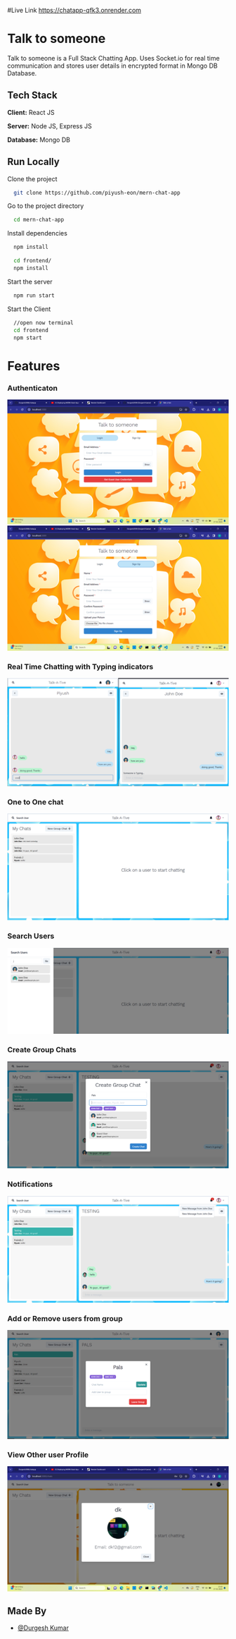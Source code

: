 #Live Link
https://chatapp-qfk3.onrender.com
# Talk to someone

Talk to someone is a Full Stack Chatting App.
Uses Socket.io for real time communication and stores user details in encrypted format in Mongo DB Database.
## Tech Stack

**Client:** React JS

**Server:** Node JS, Express JS

**Database:** Mongo DB
  

## Run Locally

Clone the project

```bash
  git clone https://github.com/piyush-eon/mern-chat-app
```

Go to the project directory

```bash
  cd mern-chat-app
```

Install dependencies

```bash
  npm install
```

```bash
  cd frontend/
  npm install
```

Start the server

```bash
  npm run start
```
Start the Client

```bash
  //open now terminal
  cd frontend
  npm start
```

  
# Features

### Authenticaton
![](https://github.com/Durgesh2008/chatapp/blob/main/screenshots/login.PNG)
![](https://github.com/Durgesh2008/chatapp/blob/main/screenshots/signup.PNG)
### Real Time Chatting with Typing indicators
![](https://github.com/Durgesh2008/chatapp/blob/main/screenshots/real-time.PNG)
### One to One chat
![](https://github.com/Durgesh2008/chatapp/blob/main/screenshots/mainscreen.PNG)
### Search Users
![](https://github.com/Durgesh2008/chatapp/blob/main/screenshots/search.PNG)
### Create Group Chats
![](https://github.com/Durgesh2008/chatapp/blob/main/screenshots/new%20grp.PNG)
### Notifications 
![](https://github.com/Durgesh2008/chatapp/blob/main/screenshots/group%20%2B%20notif.PNG)
### Add or Remove users from group
![](https://github.com/Durgesh2008/chatapp/blob/main/screenshots/add%20rem.PNG)
### View Other user Profile
![](https://github.com/Durgesh2008/chatapp/blob/main/screenshots/profile.PNG)
## Made By

- [@Durgesh Kumar](https://github.com/Durgesh2008)

  
